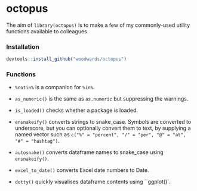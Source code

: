 # octopus

The aim of `library(octopus)` is to make a few of my commonly-used utility functions available to colleagues.

### Installation

```r
devtools::install_github("woodwards/octopus")
```

### Functions

* `%notin%` is a companion for `%in%`.

* `as_numeric()` is the same as `as.numeric` but suppressing the warnings.

* `is_loaded()` checks whether a package is loaded.

* `ensnakeify()` converts strings to snake_case. Symbols are converted to underscore, but you can optionally convert them to text, by supplying a named vector such as `c("%" = "percent", "/" = "per", "@" = "at", "#" = "hashtag")`.

* `autosnake()` converts dataframe names to snake_case using `ensnakeify()`.

* `excel_to_date()` converts Excel date numbers to Date.

* `dotty()` quickly visualises dataframe contents using ``ggplot()`. 
